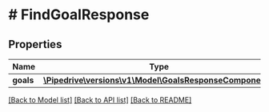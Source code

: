 # # FindGoalResponse

## Properties

Name | Type | Description | Notes
------------ | ------------- | ------------- | -------------
**goals** | [**\Pipedrive\versions\v1\Model\GoalsResponseComponent[]**](GoalsResponseComponent.md) |  |

[[Back to Model list]](../../README.md#models) [[Back to API list]](../../README.md#endpoints) [[Back to README]](../../README.md)
